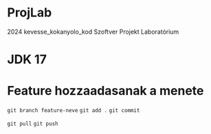 # ProjLab
2024 kevesse_kokanyolo_kod Szoftver Projekt Laboratórium


# JDK 17 

# Feature hozzaadasanak a menete

`git branch feature-neve`
`git add .`
`git commit`

`git pull`
`git push`


